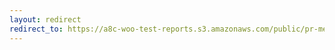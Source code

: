 ```yaml
---
layout: redirect
redirect_to: https://a8c-woo-test-reports.s3.amazonaws.com/public/pr-merge/39306/e2e/index.html
---
```

